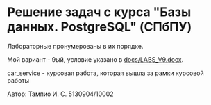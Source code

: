 # Решение задач с курса "Базы данных. PostgreSQL" (СПбПУ)

Лабораторные пронумерованы в их порядке. 

Мой вариант - 9ый, условие указано в [docs/LABS_V9.docx](docs/LABS_V9.docx).

car_service - курсовая работа, которая вышла за рамки курсовой работы

Автор: Тампио И. С. 5130904/10002
